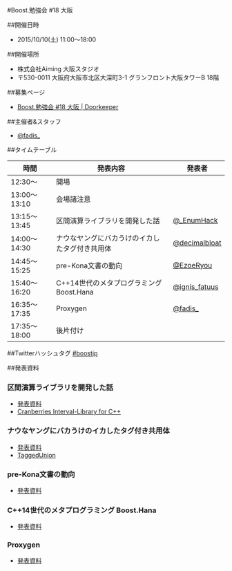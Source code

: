#Boost.勉強会 #18 大阪

##開催日時
- 2015/10/10(土) 11:00〜18:00


##開催場所
- 株式会社Aiming 大阪スタジオ
- 〒530-0011 大阪府大阪市北区大深町3-1 グランフロント大阪タワーB 18階


##募集ページ
- [Boost.勉強会 #18 大阪 | Doorkeeper](https://osakaboostjp.doorkeeper.jp/events/30797)


##主催者&スタッフ
- [@fadis_](https://twitter.com/fadis_)


##タイムテーブル

| 時間 | 発表内容 | 発表者 |
|------|----------|--------|
| 12:30〜      | 開場 | |
| 13:00〜13:10 | 会場諸注意 |  |
| 13:15〜13:45 | 区間演算ライブラリを開発した話 | [@_EnumHack](https://twitter.com/_EnumHack) |
| 14:00〜14:30 | ナウなヤングにバカうけのイカしたタグ付き共用体 | [@decimalbloat](https://twitter.com/decimalbloat) |
| 14:45〜15:25 | pre-Kona文書の動向 | [@EzoeRyou](https://twitter.com/EzoeRyou) |
| 15:40〜16:20 | C++14世代のメタプログラミング Boost.Hana | [@ignis_fatuus](https://twitter.com/ignis_fatuus) |
| 16:35〜17:35 | Proxygen | [@fadis_](https://twitter.com/fadis_) |
| 17:35〜18:00 | 後片付け | |

##Twitterハッシュタグ
[#boostjp](https://twitter.com/search?q=%23boostjp)

##発表資料

### 区間演算ライブラリを開発した話

- [発表資料]()
- [Cranberries Interval-Library for C++](https://github.com/LoliGothick/Interval-Analysis)

### ナウなヤングにバカうけのイカしたタグ付き共用体

- [発表資料](http://www.slideshare.net/digitalghost/ss-53762226)
- [TaggedUnion](https://github.com/dechimal/TaggedUnion)

### pre-Kona文書の動向

- [発表資料](http://ezoeryou.github.io/boost-benkyo-18)

### C++14世代のメタプログラミング Boost.Hana

- [発表資料]()

### Proxygen

- [発表資料]()
